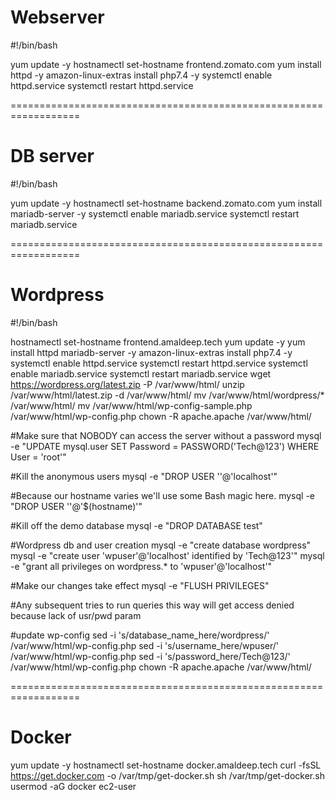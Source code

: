 # Webserver

#!/bin/bash

yum update -y
hostnamectl set-hostname frontend.zomato.com
yum install httpd -y 
amazon-linux-extras install php7.4  -y 
systemctl enable httpd.service
systemctl restart httpd.service


==================================================================


# DB server   

#!/bin/bash

yum update -y
hostnamectl set-hostname backend.zomato.com
yum install mariadb-server -y 
systemctl enable mariadb.service
systemctl restart mariadb.service




==================================================================



# Wordpress   


#!/bin/bash


hostnamectl set-hostname frontend.amaldeep.tech
yum update -y
yum install httpd mariadb-server -y 
amazon-linux-extras install php7.4  -y 
systemctl enable httpd.service
systemctl restart httpd.service
systemctl enable mariadb.service
systemctl restart mariadb.service
wget https://wordpress.org/latest.zip -P /var/www/html/
unzip /var/www/html/latest.zip  -d /var/www/html/
mv /var/www/html/wordpress/* /var/www/html/ 
mv /var/www/html/wp-config-sample.php  /var/www/html/wp-config.php
chown -R apache.apache /var/www/html/  

#Make sure that NOBODY can access the server without a password
mysql -e "UPDATE mysql.user SET Password = PASSWORD('Tech@123') WHERE User = 'root'"

#Kill the anonymous users
mysql -e "DROP USER ''@'localhost'"

#Because our hostname varies we'll use some Bash magic here.
mysql -e "DROP USER ''@'$(hostname)'"

#Kill off the demo database
mysql -e "DROP DATABASE test"

#Wordpress db and user creation 
mysql -e "create database wordpress"
mysql -e "create user 'wpuser'@'localhost' identified by 'Tech@123'"
mysql -e "grant all privileges on wordpress.* to 'wpuser'@'localhost'"

#Make our changes take effect
mysql -e "FLUSH PRIVILEGES"

#Any subsequent tries to run queries this way will get access denied because lack of usr/pwd param


#update wp-config 
sed -i 's/database_name_here/wordpress/' /var/www/html/wp-config.php
sed -i 's/username_here/wpuser/' /var/www/html/wp-config.php
sed -i 's/password_here/Tech@123/' /var/www/html/wp-config.php
chown -R apache.apache /var/www/html/







==================================================================


# Docker 


yum update -y
hostnamectl set-hostname docker.amaldeep.tech
curl -fsSL https://get.docker.com -o /var/tmp/get-docker.sh
sh /var/tmp/get-docker.sh
usermod -aG docker ec2-user
